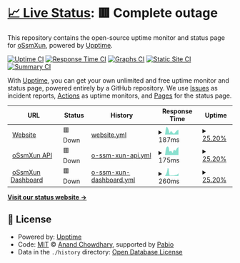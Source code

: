 # [📈 Live Status](https://status.ossmxun.net): <!--live status--> **🟥 Complete outage**

This repository contains the open-source uptime monitor and status page for [oSsmXun](https://status.ossmxun.net), powered by [Upptime](https://github.com/upptime/upptime).

[![Uptime CI](https://github.com/oSsmXun256/status/workflows/Uptime%20CI/badge.svg)](https://github.com/oSsmXun256/status/actions?query=workflow%3A%22Uptime+CI%22)
[![Response Time CI](https://github.com/oSsmXun256/status/workflows/Response%20Time%20CI/badge.svg)](https://github.com/oSsmXun256/status/actions?query=workflow%3A%22Response+Time+CI%22)
[![Graphs CI](https://github.com/oSsmXun256/status/workflows/Graphs%20CI/badge.svg)](https://github.com/oSsmXun256/status/actions?query=workflow%3A%22Graphs+CI%22)
[![Static Site CI](https://github.com/oSsmXun256/status/workflows/Static%20Site%20CI/badge.svg)](https://github.com/oSsmXun256/status/actions?query=workflow%3A%22Static+Site+CI%22)
[![Summary CI](https://github.com/oSsmXun256/status/workflows/Summary%20CI/badge.svg)](https://github.com/oSsmXun256/status/actions?query=workflow%3A%22Summary+CI%22)

With [Upptime](https://upptime.js.org), you can get your own unlimited and free uptime monitor and status page, powered entirely by a GitHub repository. We use [Issues](https://github.com/oSsmXun256/status/issues) as incident reports, [Actions](https://github.com/oSsmXun256/status/actions) as uptime monitors, and [Pages](https://status.ossmxun.net) for the status page.

<!--start: status pages-->
<!-- This summary is generated by Upptime (https://github.com/upptime/upptime) -->
<!-- Do not edit this manually, your changes will be overwritten -->
<!-- prettier-ignore -->
| URL | Status | History | Response Time | Uptime |
| --- | ------ | ------- | ------------- | ------ |
| <img alt="" src="https://icons.duckduckgo.com/ip3/ossmxun.net.ico" height="13"> [Website](https://ossmxun.net) | 🟥 Down | [website.yml](https://github.com/oSsmXun256/status/commits/HEAD/history/website.yml) | <details><summary><img alt="Response time graph" src="./graphs/website/response-time-week.png" height="20"> 187ms</summary><br><a href="https://status.ossmxun.net/history/website"><img alt="Response time 287" src="https://img.shields.io/endpoint?url=https%3A%2F%2Fraw.githubusercontent.com%2FoSsmXun256%2Fstatus%2FHEAD%2Fapi%2Fwebsite%2Fresponse-time.json"></a><br><a href="https://status.ossmxun.net/history/website"><img alt="24-hour response time 102" src="https://img.shields.io/endpoint?url=https%3A%2F%2Fraw.githubusercontent.com%2FoSsmXun256%2Fstatus%2FHEAD%2Fapi%2Fwebsite%2Fresponse-time-day.json"></a><br><a href="https://status.ossmxun.net/history/website"><img alt="7-day response time 187" src="https://img.shields.io/endpoint?url=https%3A%2F%2Fraw.githubusercontent.com%2FoSsmXun256%2Fstatus%2FHEAD%2Fapi%2Fwebsite%2Fresponse-time-week.json"></a><br><a href="https://status.ossmxun.net/history/website"><img alt="30-day response time 287" src="https://img.shields.io/endpoint?url=https%3A%2F%2Fraw.githubusercontent.com%2FoSsmXun256%2Fstatus%2FHEAD%2Fapi%2Fwebsite%2Fresponse-time-month.json"></a><br><a href="https://status.ossmxun.net/history/website"><img alt="1-year response time 287" src="https://img.shields.io/endpoint?url=https%3A%2F%2Fraw.githubusercontent.com%2FoSsmXun256%2Fstatus%2FHEAD%2Fapi%2Fwebsite%2Fresponse-time-year.json"></a></details> | <details><summary><a href="https://status.ossmxun.net/history/website">25.20%</a></summary><a href="https://status.ossmxun.net/history/website"><img alt="All-time uptime 62.00%" src="https://img.shields.io/endpoint?url=https%3A%2F%2Fraw.githubusercontent.com%2FoSsmXun256%2Fstatus%2FHEAD%2Fapi%2Fwebsite%2Fuptime.json"></a><br><a href="https://status.ossmxun.net/history/website"><img alt="24-hour uptime 42.36%" src="https://img.shields.io/endpoint?url=https%3A%2F%2Fraw.githubusercontent.com%2FoSsmXun256%2Fstatus%2FHEAD%2Fapi%2Fwebsite%2Fuptime-day.json"></a><br><a href="https://status.ossmxun.net/history/website"><img alt="7-day uptime 25.20%" src="https://img.shields.io/endpoint?url=https%3A%2F%2Fraw.githubusercontent.com%2FoSsmXun256%2Fstatus%2FHEAD%2Fapi%2Fwebsite%2Fuptime-week.json"></a><br><a href="https://status.ossmxun.net/history/website"><img alt="30-day uptime 62.00%" src="https://img.shields.io/endpoint?url=https%3A%2F%2Fraw.githubusercontent.com%2FoSsmXun256%2Fstatus%2FHEAD%2Fapi%2Fwebsite%2Fuptime-month.json"></a><br><a href="https://status.ossmxun.net/history/website"><img alt="1-year uptime 62.00%" src="https://img.shields.io/endpoint?url=https%3A%2F%2Fraw.githubusercontent.com%2FoSsmXun256%2Fstatus%2FHEAD%2Fapi%2Fwebsite%2Fuptime-year.json"></a></details>
| <img alt="" src="https://icons.duckduckgo.com/ip3/api.ossmxun.net.ico" height="13"> [oSsmXun API](https://api.ossmxun.net/health) | 🟥 Down | [o-ssm-xun-api.yml](https://github.com/oSsmXun256/status/commits/HEAD/history/o-ssm-xun-api.yml) | <details><summary><img alt="Response time graph" src="./graphs/o-ssm-xun-api/response-time-week.png" height="20"> 175ms</summary><br><a href="https://status.ossmxun.net/history/o-ssm-xun-api"><img alt="Response time 291" src="https://img.shields.io/endpoint?url=https%3A%2F%2Fraw.githubusercontent.com%2FoSsmXun256%2Fstatus%2FHEAD%2Fapi%2Fo-ssm-xun-api%2Fresponse-time.json"></a><br><a href="https://status.ossmxun.net/history/o-ssm-xun-api"><img alt="24-hour response time 172" src="https://img.shields.io/endpoint?url=https%3A%2F%2Fraw.githubusercontent.com%2FoSsmXun256%2Fstatus%2FHEAD%2Fapi%2Fo-ssm-xun-api%2Fresponse-time-day.json"></a><br><a href="https://status.ossmxun.net/history/o-ssm-xun-api"><img alt="7-day response time 175" src="https://img.shields.io/endpoint?url=https%3A%2F%2Fraw.githubusercontent.com%2FoSsmXun256%2Fstatus%2FHEAD%2Fapi%2Fo-ssm-xun-api%2Fresponse-time-week.json"></a><br><a href="https://status.ossmxun.net/history/o-ssm-xun-api"><img alt="30-day response time 291" src="https://img.shields.io/endpoint?url=https%3A%2F%2Fraw.githubusercontent.com%2FoSsmXun256%2Fstatus%2FHEAD%2Fapi%2Fo-ssm-xun-api%2Fresponse-time-month.json"></a><br><a href="https://status.ossmxun.net/history/o-ssm-xun-api"><img alt="1-year response time 291" src="https://img.shields.io/endpoint?url=https%3A%2F%2Fraw.githubusercontent.com%2FoSsmXun256%2Fstatus%2FHEAD%2Fapi%2Fo-ssm-xun-api%2Fresponse-time-year.json"></a></details> | <details><summary><a href="https://status.ossmxun.net/history/o-ssm-xun-api">25.20%</a></summary><a href="https://status.ossmxun.net/history/o-ssm-xun-api"><img alt="All-time uptime 51.93%" src="https://img.shields.io/endpoint?url=https%3A%2F%2Fraw.githubusercontent.com%2FoSsmXun256%2Fstatus%2FHEAD%2Fapi%2Fo-ssm-xun-api%2Fuptime.json"></a><br><a href="https://status.ossmxun.net/history/o-ssm-xun-api"><img alt="24-hour uptime 42.36%" src="https://img.shields.io/endpoint?url=https%3A%2F%2Fraw.githubusercontent.com%2FoSsmXun256%2Fstatus%2FHEAD%2Fapi%2Fo-ssm-xun-api%2Fuptime-day.json"></a><br><a href="https://status.ossmxun.net/history/o-ssm-xun-api"><img alt="7-day uptime 25.20%" src="https://img.shields.io/endpoint?url=https%3A%2F%2Fraw.githubusercontent.com%2FoSsmXun256%2Fstatus%2FHEAD%2Fapi%2Fo-ssm-xun-api%2Fuptime-week.json"></a><br><a href="https://status.ossmxun.net/history/o-ssm-xun-api"><img alt="30-day uptime 51.93%" src="https://img.shields.io/endpoint?url=https%3A%2F%2Fraw.githubusercontent.com%2FoSsmXun256%2Fstatus%2FHEAD%2Fapi%2Fo-ssm-xun-api%2Fuptime-month.json"></a><br><a href="https://status.ossmxun.net/history/o-ssm-xun-api"><img alt="1-year uptime 51.93%" src="https://img.shields.io/endpoint?url=https%3A%2F%2Fraw.githubusercontent.com%2FoSsmXun256%2Fstatus%2FHEAD%2Fapi%2Fo-ssm-xun-api%2Fuptime-year.json"></a></details>
| <img alt="" src="https://icons.duckduckgo.com/ip3/dashboard.ossmxun.net.ico" height="13"> [oSsmXun Dashboard](https://dashboard.ossmxun.net) | 🟥 Down | [o-ssm-xun-dashboard.yml](https://github.com/oSsmXun256/status/commits/HEAD/history/o-ssm-xun-dashboard.yml) | <details><summary><img alt="Response time graph" src="./graphs/o-ssm-xun-dashboard/response-time-week.png" height="20"> 260ms</summary><br><a href="https://status.ossmxun.net/history/o-ssm-xun-dashboard"><img alt="Response time 524" src="https://img.shields.io/endpoint?url=https%3A%2F%2Fraw.githubusercontent.com%2FoSsmXun256%2Fstatus%2FHEAD%2Fapi%2Fo-ssm-xun-dashboard%2Fresponse-time.json"></a><br><a href="https://status.ossmxun.net/history/o-ssm-xun-dashboard"><img alt="24-hour response time 147" src="https://img.shields.io/endpoint?url=https%3A%2F%2Fraw.githubusercontent.com%2FoSsmXun256%2Fstatus%2FHEAD%2Fapi%2Fo-ssm-xun-dashboard%2Fresponse-time-day.json"></a><br><a href="https://status.ossmxun.net/history/o-ssm-xun-dashboard"><img alt="7-day response time 260" src="https://img.shields.io/endpoint?url=https%3A%2F%2Fraw.githubusercontent.com%2FoSsmXun256%2Fstatus%2FHEAD%2Fapi%2Fo-ssm-xun-dashboard%2Fresponse-time-week.json"></a><br><a href="https://status.ossmxun.net/history/o-ssm-xun-dashboard"><img alt="30-day response time 524" src="https://img.shields.io/endpoint?url=https%3A%2F%2Fraw.githubusercontent.com%2FoSsmXun256%2Fstatus%2FHEAD%2Fapi%2Fo-ssm-xun-dashboard%2Fresponse-time-month.json"></a><br><a href="https://status.ossmxun.net/history/o-ssm-xun-dashboard"><img alt="1-year response time 524" src="https://img.shields.io/endpoint?url=https%3A%2F%2Fraw.githubusercontent.com%2FoSsmXun256%2Fstatus%2FHEAD%2Fapi%2Fo-ssm-xun-dashboard%2Fresponse-time-year.json"></a></details> | <details><summary><a href="https://status.ossmxun.net/history/o-ssm-xun-dashboard">25.20%</a></summary><a href="https://status.ossmxun.net/history/o-ssm-xun-dashboard"><img alt="All-time uptime 62.01%" src="https://img.shields.io/endpoint?url=https%3A%2F%2Fraw.githubusercontent.com%2FoSsmXun256%2Fstatus%2FHEAD%2Fapi%2Fo-ssm-xun-dashboard%2Fuptime.json"></a><br><a href="https://status.ossmxun.net/history/o-ssm-xun-dashboard"><img alt="24-hour uptime 42.36%" src="https://img.shields.io/endpoint?url=https%3A%2F%2Fraw.githubusercontent.com%2FoSsmXun256%2Fstatus%2FHEAD%2Fapi%2Fo-ssm-xun-dashboard%2Fuptime-day.json"></a><br><a href="https://status.ossmxun.net/history/o-ssm-xun-dashboard"><img alt="7-day uptime 25.20%" src="https://img.shields.io/endpoint?url=https%3A%2F%2Fraw.githubusercontent.com%2FoSsmXun256%2Fstatus%2FHEAD%2Fapi%2Fo-ssm-xun-dashboard%2Fuptime-week.json"></a><br><a href="https://status.ossmxun.net/history/o-ssm-xun-dashboard"><img alt="30-day uptime 62.01%" src="https://img.shields.io/endpoint?url=https%3A%2F%2Fraw.githubusercontent.com%2FoSsmXun256%2Fstatus%2FHEAD%2Fapi%2Fo-ssm-xun-dashboard%2Fuptime-month.json"></a><br><a href="https://status.ossmxun.net/history/o-ssm-xun-dashboard"><img alt="1-year uptime 62.01%" src="https://img.shields.io/endpoint?url=https%3A%2F%2Fraw.githubusercontent.com%2FoSsmXun256%2Fstatus%2FHEAD%2Fapi%2Fo-ssm-xun-dashboard%2Fuptime-year.json"></a></details>

<!--end: status pages-->

[**Visit our status website →**](https://status.ossmxun.net)

## 📄 License

- Powered by: [Upptime](https://github.com/upptime/upptime)
- Code: [MIT](./LICENSE) © [Anand Chowdhary](https://anandchowdhary.com), supported by [Pabio](https://pabio.com)
- Data in the `./history` directory: [Open Database License](https://opendatacommons.org/licenses/odbl/1-0/)
